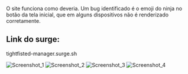 O site funciona como deveria. Um bug identificado é o emoji do ninja no botão da tela inicial, que em alguns dispositivos não é renderizado corretamente.

## Link do surge:

tightfisted-manager.surge.sh


![Screenshot_1](https://user-images.githubusercontent.com/90166189/152693562-6ed7f91f-e963-4199-b17c-ff89ed214b01.jpg)
![Screenshot_2](https://user-images.githubusercontent.com/90166189/152693567-3c75f986-03f2-49a6-b962-42f60037779c.jpg)
![Screenshot_3](https://user-images.githubusercontent.com/90166189/152693569-71ff7804-ca83-4a8a-ab2e-2b023654244a.jpg)
![Screenshot_4](https://user-images.githubusercontent.com/90166189/152693576-37420180-aaa2-45a6-bb35-dacdd79fcc1f.jpg)
